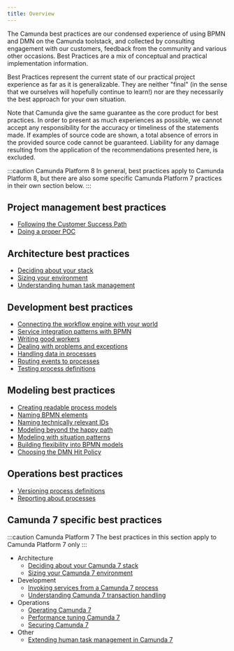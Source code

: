 ```yaml
---
title: Overview
---
```


The Camunda best practices are our condensed experience of using BPMN and DMN on the Camunda toolstack, and collected by consulting engagement with our customers, feedback from the community and various other occasions. Best Practices are a mix of conceptual and practical implementation information. 

Best Practices represent the current state of our practical project experience as far as it is generalizable. They are neither "final" (in the sense that we ourselves will hopefully continue to learn!) nor are they necessarily the best approach for your own situation.

Note that Camunda give the same guarantee as the core product for best practices. In order to present as much experiences as possible, we cannot accept any responsibility for the accuracy or timeliness of the statements made. If examples of source code are shown, a total absence of errors in the provided source code cannot be guaranteed. Liability for any damage resulting from the application of the recommendations presented here, is excluded.

:::caution Camunda Platform 8
In general, best practices apply to Camunda Platform 8, but there are also some specific Camunda Platform 7 practices in their own section below.
:::

## Project management best practices

* [Following the Customer Success Path](../management/following-the-customer-success-path/)
* [Doing a proper POC](../management/doing-a-proper-poc/)

## Architecture best practices

* [Deciding about your stack](../architecture/deciding-about-your-stack/)
* [Sizing your environment](../architecture/sizing-your-environment/) 
* [Understanding human task management](../architecture/understanding-human-tasks-management/)

## Development best practices

* [Connecting the workflow engine with your world](../development/connecting-the-workflow-engine-with-your-world)
* [Service integration patterns with BPMN](../development/service-integration-patterns)
* [Writing good workers](../development/writing-good-workers)
* [Dealing with problems and exceptions](../development/dealing-with-problems-and-exceptions)
* [Handling data in processes](../development/handling-data-in-processes)
* [Routing events to processes](../development/routing-events-to-processes)
* [Testing process definitions](../development/testing-process-definitions)


## Modeling best practices

* [Creating readable process models](../modeling/creating-readable-process-models/)
* [Naming BPMN elements](../modeling/naming-bpmn-elements/)
* [Naming technically relevant IDs](../modeling/naming-technically-relevant-ids/)
* [Modeling beyond the happy path](../modeling/modeling-beyond-the-happy-path/)
* [Modeling with situation patterns](../modeling/modeling-with-situation-patterns/)
* [Building flexibility into BPMN models](../modeling/building-flexibility-into-bpmn-models/)
* [Choosing the DMN Hit Policy](../modeling/choosing-the-dmn-hit-policy/)

## Operations best practices 

* [Versioning process definitions](../operations/versioning-process-definitions/)
* [Reporting about processes](../operations/reporting-about-processes/)


## Camunda 7 specific best practices

:::caution Camunda Platform 7
The best practices in this section apply to Camunda Platform 7 only
:::

* Architecture
  * [Deciding about your Camunda 7 stack](../architecture/deciding-about-your-stack-c7/)
  * [Sizing your Camunda 7 environment](../architecture/sizing-your-environment-c7/)
* Development
  * [Invoking services from a Camunda 7 process](../development/invoking-services-from-the-process-c7/) 
  * [Understanding Camunda 7 transaction handling](../development/understanding-transaction-handling-c7/)
* Operations
  * [Operating Camunda 7](../operations/operating-camunda-c7/)
  * [Performance tuning Camunda 7](../operations/performance-tuning-camunda-c7/)
  * [Securing Camunda 7](../operations/securing-camunda-c7/)
* Other
  * [Extending human task management in Camunda 7](../architecture/extending-human-task-management-c7/)
